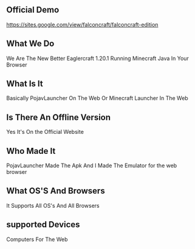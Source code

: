 ## Official Demo
https://sites.google.com/view/falconcraft/falconcraft-edition



## What We Do
We Are The New Better Eaglercraft 1.20.1 Running Minecraft Java In Your Browser
## What Is It
Basically PojavLauncher On The Web Or Minecraft Launcher In The Web
## Is There An Offline Version
Yes It's On the Official Website
## Who Made It
PojavLauncher Made The Apk And I Made The Emulator for the web browser
## What OS'S And Browsers
It Supports All OS's And All Browsers

## supported Devices 
Computers For The Web 
